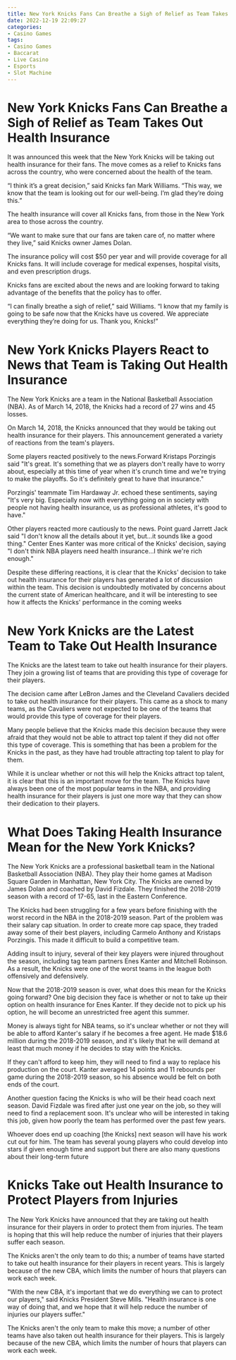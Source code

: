 ```yaml
---
title: New York Knicks Fans Can Breathe a Sigh of Relief as Team Takes Out Health Insurance
date: 2022-12-19 22:09:27
categories:
- Casino Games
tags:
- Casino Games
- Baccarat
- Live Casino
- Esports
- Slot Machine
---
```



#  New York Knicks Fans Can Breathe a Sigh of Relief as Team Takes Out Health Insurance

It was announced this week that the New York Knicks will be taking out health insurance for their fans. The move comes as a relief to Knicks fans across the country, who were concerned about the health of the team.

“I think it’s a great decision,” said Knicks fan Mark Williams. “This way, we know that the team is looking out for our well-being. I’m glad they’re doing this.”

The health insurance will cover all Knicks fans, from those in the New York area to those across the country.

“We want to make sure that our fans are taken care of, no matter where they live,” said Knicks owner James Dolan.

The insurance policy will cost $50 per year and will provide coverage for all Knicks fans. It will include coverage for medical expenses, hospital visits, and even prescription drugs.

Knicks fans are excited about the news and are looking forward to taking advantage of the benefits that the policy has to offer.

“I can finally breathe a sigh of relief,” said Williams. “I know that my family is going to be safe now that the Knicks have us covered. We appreciate everything they’re doing for us. Thank you, Knicks!”

#  New York Knicks Players React to News that Team is Taking Out Health Insurance

The New York Knicks are a team in the National Basketball Association (NBA). As of March 14, 2018, the Knicks had a record of 27 wins and 45 losses.

On March 14, 2018, the Knicks announced that they would be taking out health insurance for their players. This announcement generated a variety of reactions from the team's players.

Some players reacted positively to the news.Forward Kristaps Porzingis said "It's great. It's something that we as players don't really have to worry about, especially at this time of year when it's crunch time and we're trying to make the playoffs. So it's definitely great to have that insurance."

Porzingis' teammate Tim Hardaway Jr. echoed these sentiments, saying "It's very big. Especially now with everything going on in society with people not having health insurance, us as professional athletes, it's good to have."

Other players reacted more cautiously to the news. Point guard Jarrett Jack said "I don't know all the details about it yet, but...it sounds like a good thing." Center Enes Kanter was more critical of the Knicks' decision, saying "I don't think NBA players need health insurance...I think we're rich enough."

Despite these differing reactions, it is clear that the Knicks' decision to take out health insurance for their players has generated a lot of discussion within the team. This decision is undoubtedly motivated by concerns about the current state of American healthcare, and it will be interesting to see how it affects the Knicks' performance in the coming weeks

#  New York Knicks are the Latest Team to Take Out Health Insurance

The Knicks are the latest team to take out health insurance for their players. They join a growing list of teams that are providing this type of coverage for their players.

The decision came after LeBron James and the Cleveland Cavaliers decided to take out health insurance for their players. This came as a shock to many teams, as the Cavaliers were not expected to be one of the teams that would provide this type of coverage for their players.

Many people believe that the Knicks made this decision because they were afraid that they would not be able to attract top talent if they did not offer this type of coverage. This is something that has been a problem for the Knicks in the past, as they have had trouble attracting top talent to play for them.

While it is unclear whether or not this will help the Knicks attract top talent, it is clear that this is an important move for the team. The Knicks have always been one of the most popular teams in the NBA, and providing health insurance for their players is just one more way that they can show their dedication to their players.

#  What Does Taking Health Insurance Mean for the New York Knicks? 

The New York Knicks are a professional basketball team in the National Basketball Association (NBA). They play their home games at Madison Square Garden in Manhattan, New York City. The Knicks are owned by James Dolan and coached by David Fizdale. They finished the 2018-2019 season with a record of 17-65, last in the Eastern Conference.

The Knicks had been struggling for a few years before finishing with the worst record in the NBA in the 2018-2019 season. Part of the problem was their salary cap situation. In order to create more cap space, they traded away some of their best players, including Carmelo Anthony and Kristaps Porzingis. This made it difficult to build a competitive team.

Adding insult to injury, several of their key players were injured throughout the season, including tag team partners Enes Kanter and Mitchell Robinson. As a result, the Knicks were one of the worst teams in the league both offensively and defensively.

Now that the 2018-2019 season is over, what does this mean for the Knicks going forward? One big decision they face is whether or not to take up their option on health insurance for Enes Kanter. If they decide not to pick up his option, he will become an unrestricted free agent this summer.

Money is always tight for NBA teams, so it's unclear whether or not they will be able to afford Kanter's salary if he becomes a free agent. He made $18.6 million during the 2018-2019 season, and it's likely that he will demand at least that much money if he decides to stay with the Knicks.

If they can't afford to keep him, they will need to find a way to replace his production on the court. Kanter averaged 14 points and 11 rebounds per game during the 2018-2019 season, so his absence would be felt on both ends of the court.

Another question facing the Knicks is who will be their head coach next season. David Fizdale was fired after just one year on the job, so they will need to find a replacement soon. It's unclear who will be interested in taking this job, given how poorly the team has performed over the past few years.

Whoever does end up coaching [the Knicks] next season will have his work cut out for him. The team has several young players who could develop into stars if given enough time and support but there are also many questions about their long-term future

#  Knicks Take out Health Insurance to Protect Players from Injuries

The New York Knicks have announced that they are taking out health insurance for their players in order to protect them from injuries. The team is hoping that this will help reduce the number of injuries that their players suffer each season.

The Knicks aren't the only team to do this; a number of teams have started to take out health insurance for their players in recent years. This is largely because of the new CBA, which limits the number of hours that players can work each week.

"With the new CBA, it's important that we do everything we can to protect our players," said Knicks President Steve Mills. "Health insurance is one way of doing that, and we hope that it will help reduce the number of injuries our players suffer."

The Knicks aren't the only team to make this move; a number of other teams have also taken out health insurance for their players. This is largely because of the new CBA, which limits the number of hours that players can work each week.